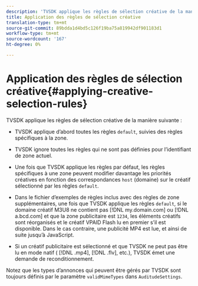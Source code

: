```yaml
---
description: 'TVSDK applique les règles de sélection créative de la manière suivante : '
title: Application des règles de sélection créative
translation-type: tm+mt
source-git-commit: 89bdda1d4bd5c126f19ba75a819942df901183d1
workflow-type: tm+mt
source-wordcount: '167'
ht-degree: 0%

---
```



# Application des règles de sélection créative{#applying-creative-selection-rules}

TVSDK applique les règles de sélection créative de la manière suivante :

* TVSDK applique d’abord toutes les règles `default`, suivies des règles spécifiques à la zone.
* TVSDK ignore toutes les règles qui ne sont pas définies pour l’identifiant de zone actuel.
* Une fois que TVSDK applique les règles par défaut, les règles spécifiques à une zone peuvent modifier davantage les priorités créatives en fonction des correspondances `host` (domaine) sur le créatif sélectionné par les règles `default`.

* Dans le fichier d’exemples de règles inclus avec des règles de zone supplémentaires, une fois que TVSDK applique les règles `default`, si le domaine créatif M3U8 ne contient pas [!DNL my.domain.com] ou [!DNL a.bcd.com] et que la zone publicitaire est `1234`, les éléments créatifs sont réorganisés et le créatif VPAID Flash lu en premier s’il est disponible. Dans le cas contraire, une publicité MP4 est lue, et ainsi de suite jusqu’à JavaScript.

* Si un créatif publicitaire est sélectionné et que TVSDK ne peut pas être lu en mode natif ( [!DNL .mp4], [!DNL .flv], etc.), TVSDK émet une demande de reconditionnement.

Notez que les types d’annonces qui peuvent être gérés par TVSDK sont toujours définis par le paramètre `validMimeTypes` dans `AuditudeSettings`.

